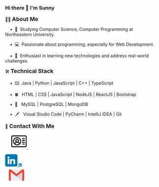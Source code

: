 ### Hi there 👋 I'm Sunny

:woman_technologist: <font size="4">**About Me**</font>


&nbsp;&nbsp;&nbsp;&nbsp;:black_small_square: &nbsp;:school: &nbsp;Studying Computer Science, Computer Programming at Northeastern University.
  
&nbsp;&nbsp;&nbsp;&nbsp;:black_small_square: &nbsp;:computer: &nbsp;Passionate about programming, especially for Web Development.

&nbsp;&nbsp;&nbsp;&nbsp;:black_small_square: &nbsp;:thinking: &nbsp;Enthusiast in learning new technologies and address real-world challenges.

:hammer_and_wrench: <font size="4">**Technical Stack**</font>

&nbsp;&nbsp;&nbsp;&nbsp;:black_small_square:&nbsp;&nbsp;:keyboard:&nbsp;&nbsp;Java | Python | JavaScript | C++ | TypeScript

&nbsp;&nbsp;&nbsp;&nbsp;:black_small_square:&nbsp;&nbsp;:four_leaf_clover:&nbsp;&nbsp; HTML | CSS | JavaScript | NodeJS | ReactJS | Bootstrap

&nbsp;&nbsp;&nbsp;&nbsp;:black_small_square:&nbsp;&nbsp;:floppy_disk:&nbsp;&nbsp; MySQL | PostgreSQL | MongoDB

&nbsp;&nbsp;&nbsp;&nbsp;:black_small_square:&nbsp;&nbsp;:dagger:&nbsp;&nbsp; Visual Studio Code | PyCharm | IntelliJ IDEA | Git

:handshake: <font size="4">**Contact With Me**</font>


<div>

  &nbsp;&nbsp;&nbsp;&nbsp;
  <a href="https://shi-zhong-homepage.netlify.app/">
    <img src="https://github.com/sunny-ops/Images/blob/main/profile.png" height="50">
  </a>
  &nbsp;&nbsp;
  <div>
    <a href="https://www.linkedin.com/in/shi-zhong-bb94a4229/">
      <img src="https://github.com/sunny-ops/Images/blob/main/linkedin.png" height="40">
      <img src="https://github.com/sunny-ops/Images/blob/main/linkedin.png" alt="adjuster" height="10px">
    </a>
  <div>
  &nbsp;&nbsp;
  <a href="zhong.shi1@northeastern.edu">
      <img src="https://github.com/sunny-ops/Images/blob/main/gmail.png" height="50">
  </a>
</div>



<!--
**sunny-ops/sunny-ops** is a ✨ _special_ ✨ repository because its `README.md` (this file) appears on your GitHub profile.

Here are some ideas to get you started:

- 🔭 I’m currently working on ...
- 🌱 I’m currently learning ...
- 👯 I’m looking to collaborate on ...
- 🤔 I’m looking for help with ...
- 💬 Ask me about ...
- 📫 How to reach me: ...
- 😄 Pronouns: ...
- ⚡ Fun fact: ...
-->
